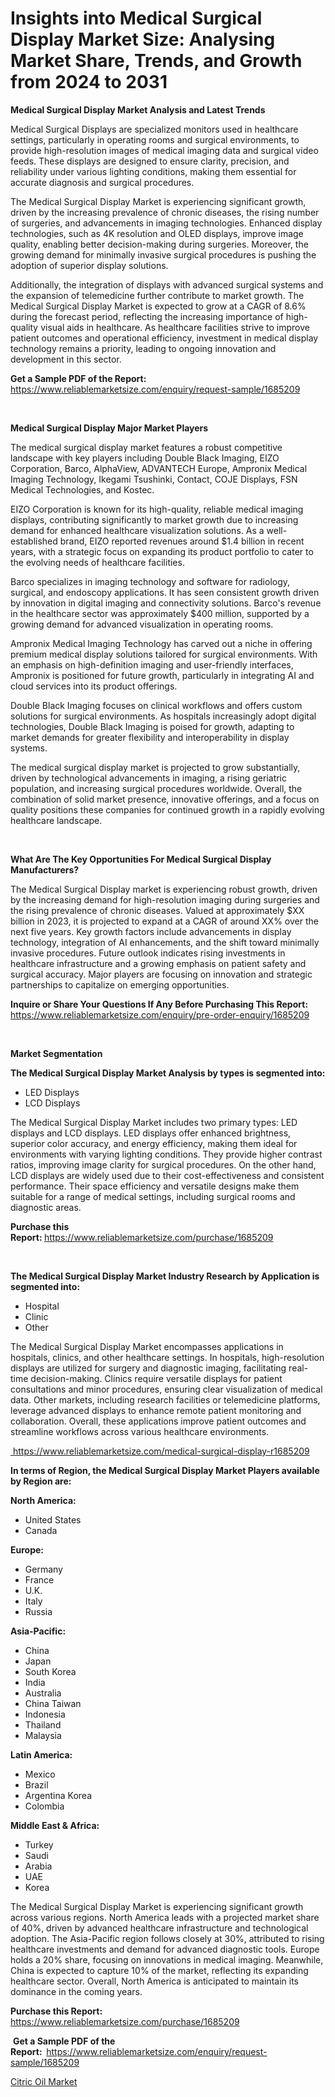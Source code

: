 <p><h1>Insights into Medical Surgical Display Market Size: Analysing Market Share, Trends, and Growth from 2024 to 2031</h1></p><p><strong>Medical Surgical Display Market Analysis and Latest Trends</strong></p>
<p><p>Medical Surgical Displays are specialized monitors used in healthcare settings, particularly in operating rooms and surgical environments, to provide high-resolution images of medical imaging data and surgical video feeds. These displays are designed to ensure clarity, precision, and reliability under various lighting conditions, making them essential for accurate diagnosis and surgical procedures.</p><p>The Medical Surgical Display Market is experiencing significant growth, driven by the increasing prevalence of chronic diseases, the rising number of surgeries, and advancements in imaging technologies. Enhanced display technologies, such as 4K resolution and OLED displays, improve image quality, enabling better decision-making during surgeries. Moreover, the growing demand for minimally invasive surgical procedures is pushing the adoption of superior display solutions.</p><p>Additionally, the integration of displays with advanced surgical systems and the expansion of telemedicine further contribute to market growth. The Medical Surgical Display Market is expected to grow at a CAGR of 8.6% during the forecast period, reflecting the increasing importance of high-quality visual aids in healthcare. As healthcare facilities strive to improve patient outcomes and operational efficiency, investment in medical display technology remains a priority, leading to ongoing innovation and development in this sector.</p></p>
<p><strong>Get a Sample PDF of the Report:&nbsp;</strong> <a href="https://www.reliablemarketsize.com/enquiry/request-sample/1685209?utm_campaign=1884&utm_medium=2&utm_source=Github&utm_content=ia&utm_term=30122024&utm_id=medical-surgical-display">https://www.reliablemarketsize.com/enquiry/request-sample/1685209</a></p>
<p>&nbsp;</p>
<p><strong>Medical Surgical Display Major Market Players</strong></p>
<p><p>The medical surgical display market features a robust competitive landscape with key players including Double Black Imaging, EIZO Corporation, Barco, AlphaView, ADVANTECH Europe, Ampronix Medical Imaging Technology, Ikegami Tsushinki, Contact, COJE Displays, FSN Medical Technologies, and Kostec.</p><p>EIZO Corporation is known for its high-quality, reliable medical imaging displays, contributing significantly to market growth due to increasing demand for enhanced healthcare visualization solutions. As a well-established brand, EIZO reported revenues around $1.4 billion in recent years, with a strategic focus on expanding its product portfolio to cater to the evolving needs of healthcare facilities.</p><p>Barco specializes in imaging technology and software for radiology, surgical, and endoscopy applications. It has seen consistent growth driven by innovation in digital imaging and connectivity solutions. Barco's revenue in the healthcare sector was approximately $400 million, supported by a growing demand for advanced visualization in operating rooms.</p><p>Ampronix Medical Imaging Technology has carved out a niche in offering premium medical display solutions tailored for surgical environments. With an emphasis on high-definition imaging and user-friendly interfaces, Ampronix is positioned for future growth, particularly in integrating AI and cloud services into its product offerings.</p><p>Double Black Imaging focuses on clinical workflows and offers custom solutions for surgical environments. As hospitals increasingly adopt digital technologies, Double Black Imaging is poised for growth, adapting to market demands for greater flexibility and interoperability in display systems.</p><p>The medical surgical display market is projected to grow substantially, driven by technological advancements in imaging, a rising geriatric population, and increasing surgical procedures worldwide. Overall, the combination of solid market presence, innovative offerings, and a focus on quality positions these companies for continued growth in a rapidly evolving healthcare landscape.</p></p>
<p>&nbsp;</p>
<p><strong>What Are The Key Opportunities For Medical Surgical Display Manufacturers?</strong></p>
<p><p>The Medical Surgical Display market is experiencing robust growth, driven by the increasing demand for high-resolution imaging during surgeries and the rising prevalence of chronic diseases. Valued at approximately $XX billion in 2023, it is projected to expand at a CAGR of around XX% over the next five years. Key growth factors include advancements in display technology, integration of AI enhancements, and the shift toward minimally invasive procedures. Future outlook indicates rising investments in healthcare infrastructure and a growing emphasis on patient safety and surgical accuracy. Major players are focusing on innovation and strategic partnerships to capitalize on emerging opportunities.</p></p>
<p><strong>Inquire or Share Your Questions If Any Before Purchasing This Report:</strong> <a href="https://www.reliablemarketsize.com/enquiry/pre-order-enquiry/1685209?utm_campaign=1884&utm_medium=2&utm_source=Github&utm_content=ia&utm_term=30122024&utm_id=medical-surgical-display">https://www.reliablemarketsize.com/enquiry/pre-order-enquiry/1685209</a></p>
<p>&nbsp;</p>
<p><strong>Market Segmentation</strong></p>
<p><strong>The Medical Surgical Display Market Analysis by types is segmented into:</strong></p>
<p><ul><li>LED Displays</li><li>LCD Displays</li></ul></p>
<p><p>The Medical Surgical Display Market includes two primary types: LED displays and LCD displays. LED displays offer enhanced brightness, superior color accuracy, and energy efficiency, making them ideal for environments with varying lighting conditions. They provide higher contrast ratios, improving image clarity for surgical procedures. On the other hand, LCD displays are widely used due to their cost-effectiveness and consistent performance. Their space efficiency and versatile designs make them suitable for a range of medical settings, including surgical rooms and diagnostic areas.</p></p>
<p><strong>Purchase this Report:&nbsp;</strong><a href="https://www.reliablemarketsize.com/purchase/1685209?utm_campaign=1884&utm_medium=2&utm_source=Github&utm_content=ia&utm_term=30122024&utm_id=medical-surgical-display">https://www.reliablemarketsize.com/purchase/1685209</a></p>
<p>&nbsp;</p>
<p><strong>The Medical Surgical Display Market Industry Research by Application is segmented into:</strong></p>
<p><ul><li>Hospital</li><li>Clinic</li><li>Other</li></ul></p>
<p><p>The Medical Surgical Display Market encompasses applications in hospitals, clinics, and other healthcare settings. In hospitals, high-resolution displays are utilized for surgery and diagnostic imaging, facilitating real-time decision-making. Clinics require versatile displays for patient consultations and minor procedures, ensuring clear visualization of medical data. Other markets, including research facilities or telemedicine platforms, leverage advanced displays to enhance remote patient monitoring and collaboration. Overall, these applications improve patient outcomes and streamline workflows across various healthcare environments.</p></p>
<p><a href="https://www.reliablemarketsize.com/medical-surgical-display-r1685209?utm_campaign=1884&utm_medium=2&utm_source=Github&utm_content=ia&utm_term=30122024&utm_id=medical-surgical-display">&nbsp;https://www.reliablemarketsize.com/medical-surgical-display-r1685209</a></p>
<p><strong>In terms of Region, the Medical Surgical Display Market Players available by Region are:</strong></p>
<p>
    <p> <strong> North America: </strong>
        <ul>
            <li>United States</li>
            <li>Canada</li>
        </ul>
        </p> 
    <p> <strong> Europe: </strong>
        <ul>
            <li>Germany</li>
            <li>France</li>
            <li>U.K.</li>
            <li>Italy</li>
            <li>Russia</li>
        </ul>
        </p> 
    <p> <strong> Asia-Pacific: </strong>
        <ul>
            <li>China</li>
            <li>Japan</li>
            <li>South Korea</li>
            <li>India</li>
            <li>Australia</li>
            <li>China Taiwan</li>
            <li>Indonesia</li>
            <li>Thailand</li>
            <li>Malaysia</li>
        </ul>
        </p> 
    <p> <strong> Latin America: </strong>
        <ul>
            <li>Mexico</li>
            <li>Brazil</li>
            <li>Argentina Korea</li>
            <li>Colombia</li>
        </ul>
        </p> 
    <p> <strong> Middle East & Africa: </strong>
        <ul>
            <li>Turkey</li>
            <li>Saudi</li>
            <li>Arabia</li>
            <li>UAE</li>
            <li>Korea</li>
        </ul>
    </p>
    </p>
<p><p>The Medical Surgical Display Market is experiencing significant growth across various regions. North America leads with a projected market share of 40%, driven by advanced healthcare infrastructure and technological adoption. The Asia-Pacific region follows closely at 30%, attributed to rising healthcare investments and demand for advanced diagnostic tools. Europe holds a 20% share, focusing on innovations in medical imaging. Meanwhile, China is expected to capture 10% of the market, reflecting its expanding healthcare sector. Overall, North America is anticipated to maintain its dominance in the coming years.</p></p>
<p><strong>Purchase this Report: </strong><a href="https://www.reliablemarketsize.com/purchase/1685209?utm_campaign=1884&utm_medium=2&utm_source=Github&utm_content=ia&utm_term=30122024&utm_id=medical-surgical-display">https://www.reliablemarketsize.com/purchase/1685209</a></p>
<p>&nbsp;<strong>Get a Sample PDF of the Report:&nbsp;&nbsp;</strong><a href="https://www.reliablemarketsize.com/enquiry/request-sample/1685209?utm_campaign=1884&utm_medium=2&utm_source=Github&utm_content=ia&utm_term=30122024&utm_id=medical-surgical-display">https://www.reliablemarketsize.com/enquiry/request-sample/1685209</a></p>
<p><strong></strong></p>
<p><p><a href="https://github.com/pizolina/Market-Research-Report-List-6/blob/main/citric-oil-market.md?utm_campaign=1884&utm_medium=2&utm_source=Github&utm_content=ia&utm_term=30122024&utm_id=medical-surgical-display">Citric Oil Market</a></p></p>